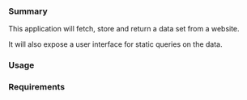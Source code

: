 ### Summary
This application will fetch, store and return a data set from a website. 

It will also expose a user interface for static queries on the data. 
 

### Usage


### Requirements